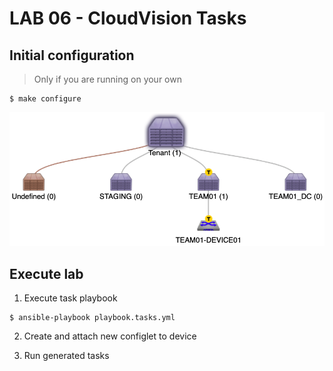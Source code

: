 # LAB 06 - CloudVision Tasks

## Initial configuration

> Only if you are running on your own

```shell
$ make configure
```

![](../../imgs/lab06-topology.png)

## Execute lab

1. Execute task playbook

```shell
$ ansible-playbook playbook.tasks.yml
```

2. Create and attach new configlet to device

3. Run generated tasks
